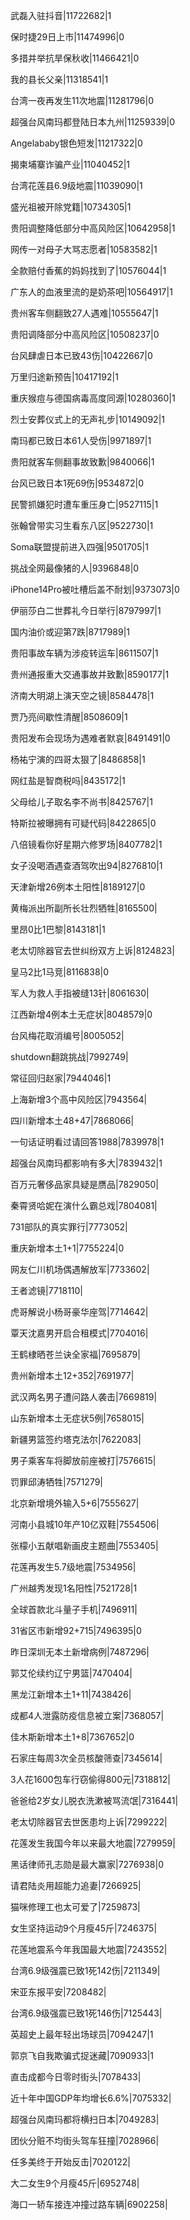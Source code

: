 武磊入驻抖音|11722682|1

保时捷29日上市|11474996|0

多措并举抗旱保秋收|11466421|0

我的县长父亲|11318541|1

台湾一夜再发生11次地震|11281796|0

超强台风南玛都登陆日本九州|11259339|0

Angelababy银色短发|11217322|0

揭柬埔寨诈骗产业|11040452|1

台湾花莲县6.9级地震|11039090|1

盛光祖被开除党籍|10734305|1

贵阳调整降低部分中高风险区|10642958|1

网传一对母子大骂志愿者|10583582|1

全款赔付香蕉的妈妈找到了|10576044|1

广东人的血液里流的是奶茶吧|10564917|1

贵州客车侧翻致27人遇难|10555647|1

贵阳调降部分中高风险区|10508237|0

台风肆虐日本已致43伤|10422667|0

万里归途新预告|10417192|1

重庆猴痘与德国病毒高度同源|10280360|1

烈士安葬仪式上的无声礼步|10149092|1

南玛都已致日本61人受伤|9971897|1

贵阳就客车侧翻事故致歉|9840066|1

台风已致日本1死69伤|9534872|0

民警抓嫌犯时遭车重压身亡|9527115|1

张翰曾带实习生看东八区|9522730|1

Soma联盟提前进入四强|9501705|1

挑战全网最像猪的人|9396848|0

iPhone14Pro被吐槽后盖不耐划|9373073|0

伊丽莎白二世葬礼今日举行|8797997|1

国内油价或迎第7跌|8717989|1

贵阳事故车辆为涉疫转运车|8611507|1

贵州通报重大交通事故并致歉|8590177|1

济南大明湖上演天空之镜|8584478|1

贾乃亮间歇性清醒|8508609|1

贵阳发布会现场为遇难者默哀|8491491|0

杨祐宁演的四哥太狠了|8486858|1

网红盐是智商税吗|8435172|1

父母给儿子取名李不尚书|8425767|1

特斯拉被曝拥有可疑代码|8422865|0

八倍镜看你好星期六修罗场|8407782|1

女子没喝酒遇查酒驾吹出94|8276810|1

天津新增26例本土阳性|8189127|0

黄梅派出所副所长壮烈牺牲|8165500|

里昂0比1巴黎|8143181|1

老太切除器官去世纠纷双方上诉|8124823|

皇马2比1马竞|8116838|0

军人为救人手指被缝13针|8061630|

江西新增4例本土无症状|8048579|0

台风梅花取消编号|8005052|

shutdown翻跳挑战|7992749|

常征回归赵家|7944046|1

上海新增3个高中风险区|7943564|

四川新增本土48+47|7868066|

一句话证明看过请回答1988|7839978|1

超强台风南玛都影响有多大|7839432|1

百万元奢侈品家具疑是赝品|7829050|

秦霄贤哈妮在演什么霸总戏|7804081|

731部队的真实罪行|7773052|

重庆新增本土1+1|7755224|0

网友仁川机场偶遇解放军|7733602|

王者滤镜|7718110|

虎哥解说小杨哥豪华座驾|7714642|

覃天沈嘉男开启合租模式|7704016|

王鹤棣晒苍兰诀全家福|7695879|

贵州新增本土12+352|7691977|

武汉两名男子遭问路人袭击|7669819|

山东新增本土无症状5例|7658015|

新疆男篮签约塔克法尔|7622083|

男子乘客车将脚放前座被打|7576615|

罚罪邱涛牺牲|7571279|

北京新增境外输入5+6|7555627|

河南小县城10年产10亿双鞋|7554506|

张檬小五献唱新画皮主题曲|7553405|

花莲再发生5.7级地震|7534956|

广州越秀发现1名阳性|7521728|1

全球首款北斗量子手机|7496911|

31省区市新增92+715|7496395|0

昨日深圳无本土新增病例|7487296|

郭艾伦续约辽宁男篮|7470404|

黑龙江新增本土1+11|7438426|

成都4人泄露防疫信息被立案|7368057|

佳木斯新增本土1+8|7367652|0

石家庄每周3次全员核酸筛查|7345614|

3人花1600包车行窃偷得800元|7318812|

爸爸给2岁女儿脱衣洗漱被骂流氓|7316441|

老太切除器官去世医患均上诉|7299222|

花莲发生我国今年以来最大地震|7279959|

黑话律师孔志勋是最大赢家|7276938|0

请君陆炎用超能力追妻|7266925|

猫咪修理工也太可爱了|7259873|

女生坚持运动9个月瘦45斤|7246375|

花莲地震系今年我国最大地震|7243552|

台湾6.9级强震已致1死142伤|7211349|

宋亚东报平安|7208482|

台湾6.9级强震已致1死146伤|7125443|

英超史上最年轻出场球员|7094247|1

郭京飞自我欺骗式捉迷藏|7090933|1

直击成都今日零时街头|7078433|

近十年中国GDP年均增长6.6%|7075332|

超强台风南玛都将横扫日本|7049283|

团伙分赃不均街头驾车狂撞|7028966|

任多美终于开始反击|7020122|

大二女生9个月瘦45斤|6952748|

海口一轿车接连冲撞过路车辆|6902258|

